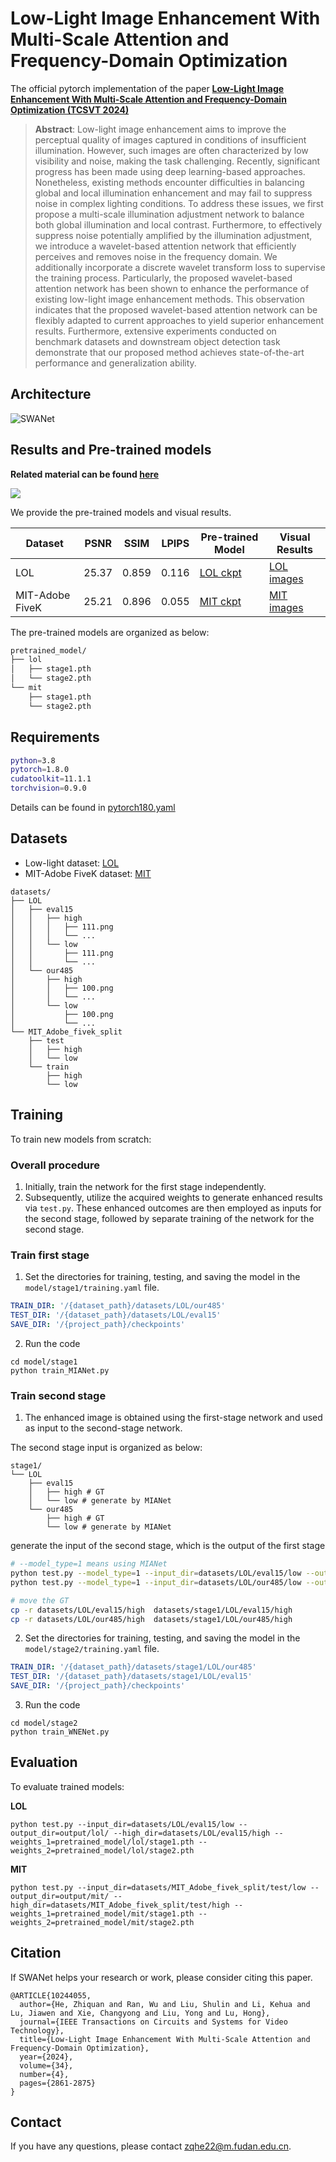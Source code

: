 

# Low-Light Image Enhancement With Multi-Scale Attention and Frequency-Domain Optimization

The official pytorch implementation of the paper **[Low-Light Image Enhancement With Multi-Scale Attention and Frequency-Domain Optimization (TCSVT 2024)](https://ieeexplore.ieee.org/document/10244055)**

>    **Abstract**: Low-light image enhancement aims to improve the perceptual quality of images captured in conditions of insufficient illumination. However, such images are often characterized by low visibility and noise, making the task challenging. Recently, significant progress has been made using deep learning-based approaches. Nonetheless, existing methods encounter difficulties in balancing global and local illumination enhancement and may fail to suppress noise in complex lighting conditions. To address these issues, we first propose a multi-scale illumination adjustment network to balance both global illumination and local contrast. Furthermore, to effectively suppress noise potentially amplified by the illumination adjustment, we introduce a wavelet-based attention network that efficiently perceives and removes noise in the frequency domain. We additionally incorporate a discrete wavelet transform loss to supervise the training process. Particularly, the proposed wavelet-based attention network has been shown to enhance the performance of existing low-light image enhancement methods. This observation indicates that the proposed wavelet-based attention network can be flexibly adapted to current approaches to yield superior enhancement results. Furthermore, extensive experiments conducted on benchmark datasets and downstream object detection task demonstrate that our proposed method achieves state-of-the-art performance and generalization ability.

## Architecture

![SWANet](figs/arch.png)



## Results and Pre-trained models

**Related material can be found [here](https://drive.google.com/drive/folders/1rN8AW0mQNgKBhHtqcLV72Vq43k3YjzdZ?usp=sharing)**

![](./figs/visual_sota.png)

We provide the pre-trained models and visual results.

| Dataset         | PSNR  | SSIM  | LPIPS | Pre-trained Model                                            | Visual Results                                               |
| --------------- | ----- | ----- | ----- | ------------------------------------------------------------ | ------------------------------------------------------------ |
| LOL             | 25.37 | 0.859 | 0.116 | [LOL ckpt](https://drive.google.com/drive/folders/1Y4uat21f_epS-Y4JNUt2a7susHSeSfBg?usp=drive_link) | [LOL images](https://drive.google.com/drive/folders/1Tp6W8klAkXXG4he5JsdKrcoItGmGRSrN?usp=drive_link) |
| MIT-Adobe FiveK | 25.21 | 0.896 | 0.055 | [MIT ckpt](https://drive.google.com/drive/folders/1bFb2TDm24emWYMzvAxz4dVEu8l1YyEYf?usp=drive_link) | [MIT images](https://drive.google.com/drive/folders/1pCSauaVhdBqFDO_qHqtZNaUi2xNcN0_g?usp=drive_link) |



The pre-trained models are organized as below:

```bash
pretrained_model/
├── lol
│   ├── stage1.pth
│   └── stage2.pth
└── mit
    ├── stage1.pth
    └── stage2.pth
```



## Requirements

```bash
python=3.8
pytorch=1.8.0 
cudatoolkit=11.1.1
torchvision=0.9.0
```

Details can be found in [pytorch180.yaml](./pytorch180.yaml)



## Datasets

- Low-light dataset: [LOL](https://daooshee.github.io/BMVC2018website/)
- MIT-Adobe FiveK dataset: [MIT](https://drive.google.com/drive/folders/144GTFl8SLygM_yWfNnzkk-RWSXu4eypt?usp=sharing)

```shell
datasets/
├── LOL
│   ├── eval15
│   │   ├── high
│   │   │   ├── 111.png
│   │   │   └── ...
│   │   └── low
│   │       ├── 111.png
│   │       └── ...
│   └── our485
│       ├── high
│       │   ├── 100.png
│       │   └── ...
│       └── low
│           ├── 100.png
│           └── ...
└── MIT_Adobe_fivek_split
    ├── test
    │   ├── high
    │   └── low
    └── train
        ├── high
        └── low
```



## Training

To train new models from scratch:

### Overall procedure

1. Initially, train the network for the first stage independently. 
2. Subsequently, utilize the acquired weights to generate enhanced results via `test.py`. These enhanced outcomes are then employed as inputs for the second stage, followed by separate training of the network for the second stage.



### Train first stage

1. Set the directories for training, testing, and saving the model in the `model/stage1/training.yaml` file.

```yaml
TRAIN_DIR: '/{dataset_path}/datasets/LOL/our485'
TEST_DIR: '/{dataset_path}/datasets/LOL/eval15'
SAVE_DIR: '/{project_path}/checkpoints'
```

2. Run the code

```shell
cd model/stage1
python train_MIANet.py
```



### Train second stage

1. The enhanced image is obtained using the first-stage network and used as input to the second-stage network.

The second stage input is organized as below:

```shell
stage1/
└── LOL
    ├── eval15
    │   ├── high # GT
    │   └── low # generate by MIANet
    └── our485
        ├── high # GT
        └── low # generate by MIANet
```

generate the input of the second stage, which is the output of the first stage
```bash
# --model_type=1 means using MIANet
python test.py --model_type=1 --input_dir=datasets/LOL/eval15/low --output_dir=datasets/stage1/LOL/eval15/low --weights_1=pretrained_model/lol/stage1.pth
python test.py --model_type=1 --input_dir=datasets/LOL/our485/low --output_dir=datasets/stage1/LOL/our485/low --weights_1=pretrained_model/lol/stage1.pth

# move the GT
cp -r datasets/LOL/eval15/high  datasets/stage1/LOL/eval15/high
cp -r datasets/LOL/our485/high  datasets/stage1/LOL/our485/high
```



2. Set the directories for training, testing, and saving the model in the `model/stage2/training.yaml` file.

```yaml
TRAIN_DIR: '/{dataset_path}/datasets/stage1/LOL/our485'
TEST_DIR: '/{dataset_path}/datasets/stage1/LOL/eval15'
SAVE_DIR: '/{project_path}/checkpoints'
```



3. Run the code

```shell
cd model/stage2
python train_WNENet.py
```



## Evaluation

To evaluate trained models:

**LOL**

```shell
python test.py --input_dir=datasets/LOL/eval15/low --output_dir=output/lol/ --high_dir=datasets/LOL/eval15/high --weights_1=pretrained_model/lol/stage1.pth --weights_2=pretrained_model/lol/stage2.pth
```



**MIT**

```shell
python test.py --input_dir=datasets/MIT_Adobe_fivek_split/test/low --output_dir=output/mit/ --high_dir=datasets/MIT_Adobe_fivek_split/test/high --weights_1=pretrained_model/mit/stage1.pth --weights_2=pretrained_model/mit/stage2.pth
```



## Citation

If SWANet helps your research or work, please consider citing this paper.

```
@ARTICLE{10244055,
  author={He, Zhiquan and Ran, Wu and Liu, Shulin and Li, Kehua and Lu, Jiawen and Xie, Changyong and Liu, Yong and Lu, Hong},
  journal={IEEE Transactions on Circuits and Systems for Video Technology}, 
  title={Low-Light Image Enhancement With Multi-Scale Attention and Frequency-Domain Optimization}, 
  year={2024},
  volume={34},
  number={4},
  pages={2861-2875}
}
```



## Contact

If you have any questions, please contact [zqhe22@m.fudan.edu.cn](zqhe22@m.fudan.edu.cn).
